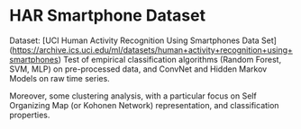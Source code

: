 # HAR Smartphone Dataset

Dataset: [UCI Human Activity Recognition Using Smartphones Data Set] (https://archive.ics.uci.edu/ml/datasets/human+activity+recognition+using+smartphones)
Test of empirical classification algorithms (Random Forest, SVM, MLP) on pre-processed data, and ConvNet and Hidden Markov Models on raw time series.

Moreover, some clustering analysis, with a particular focus on Self Organizing Map (or Kohonen Network) representation, and classification properties.
